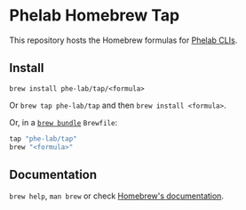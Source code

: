 # Phelab Homebrew Tap

This repository hosts the Homebrew formulas for [Phelab CLIs](https://github.com/phe-lab).

## Install

`brew install phe-lab/tap/<formula>`

Or `brew tap phe-lab/tap` and then `brew install <formula>`.

Or, in a [`brew bundle`](https://github.com/Homebrew/homebrew-bundle) `Brewfile`:

```ruby
tap "phe-lab/tap"
brew "<formula>"
```

## Documentation

`brew help`, `man brew` or check [Homebrew's documentation](https://docs.brew.sh).
